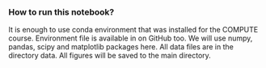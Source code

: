 ### How to run this notebook?

It is enough to use conda environment that was installed for the COMPUTE course. Environment file is available in on GitHub too. We will use numpy, pandas, scipy and matplotlib packages here. All data files are in the directory data. All figures will be saved to the main directory.
